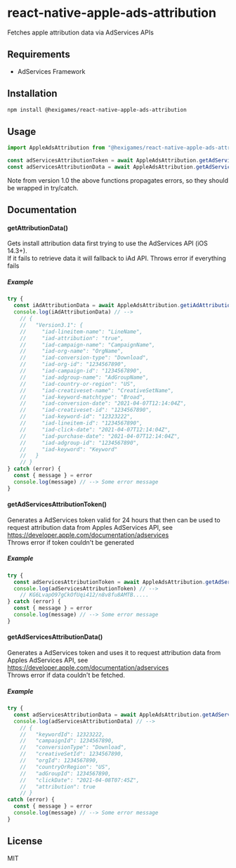 # react-native-apple-ads-attribution

Fetches apple attribution data via AdServices APIs

## Requirements
- AdServices Framework

## Installation

```sh
npm install @hexigames/react-native-apple-ads-attribution
```

## Usage

```js
import AppleAdsAttribution from "@hexigames/react-native-apple-ads-attribution";

const adServicesAttributionToken = await AppleAdsAttribution.getAdServicesAttributionToken();
const adServicesAttributionData = await AppleAdsAttribution.getAdServicesAttributionData();
```
Note from version 1.0 the above functions propagates errors, so they should be wrapped in try/catch.

## Documentation

#### getAttributionData()
Gets install attribution data first trying to use the AdServices API (iOS 14.3+).  
If it fails to retrieve data it will fallback to iAd API.
Throws error if everything fails

##### Example
```javascript
try {
  const iAdAttributionData = await AppleAdsAttribution.getiAdAttributionData()
  console.log(iAdAttributionData) // -->
    // {
    //   "Version3.1": {
    //     "iad-lineitem-name": "LineName",
    //     "iad-attribution": "true",
    //     "iad-campaign-name": "CampaignName",
    //     "iad-org-name": "OrgName",
    //     "iad-conversion-type": "Download",
    //     "iad-org-id": "1234567890",
    //     "iad-campaign-id": "1234567890",
    //     "iad-adgroup-name": "AdGroupName",
    //     "iad-country-or-region": "US",
    //     "iad-creativeset-name": "CreativeSetName",
    //     "iad-keyword-matchtype": "Broad",
    //     "iad-conversion-date": "2021-04-07T12:14:04Z",
    //     "iad-creativeset-id": "1234567890",
    //     "iad-keyword-id": "12323222",
    //     "iad-lineitem-id": "1234567890",
    //     "iad-click-date": "2021-04-07T12:14:04Z",
    //     "iad-purchase-date": "2021-04-07T12:14:04Z",
    //     "iad-adgroup-id": "1234567890",
    //     "iad-keyword": "Keyword"
    //   }
    // }
} catch (error) {
  const { message } = error
  console.log(message) // --> Some error message
}
```

#### getAdServicesAttributionToken()
Generates a AdServices token valid for 24 hours that then can be used to request attribution data from Apples AdServices API, see https://developer.apple.com/documentation/adservices  
Throws error if token couldn't be generated

##### Example
```javascript
try {
  const adServicesAttributionToken = await AppleAdsAttribution.getAdServicesAttributionToken()
  console.log(adServicesAttributionToken) // -->
    // KG6LvapO97gCkOfUqi412/n8v8fu8AMTB.....
} catch (error) {
  const { message } = error
  console.log(message) // --> Some error message
}
```

#### getAdServicesAttributionData()
Generates a AdServices token and uses it to request attribution data from Apples AdServices API, see https://developer.apple.com/documentation/adservices  
Throws error if data couldn't be fetched.

##### Example
```javascript
try {
  const adServicesAttributionData = await AppleAdsAttribution.getAdServicesAttributionData()
  console.log(adServicesAttributionData) // -->
    // {
    //   "keywordId": 12323222,
    //   "campaignId": 1234567890,
    //   "conversionType": "Download",
    //   "creativeSetId": 1234567890,
    //   "orgId": 1234567890,
    //   "countryOrRegion": "US",
    //   "adGroupId": 1234567890,
    //   "clickDate": "2021-04-08T07:45Z",
    //   "attribution": true
    // }
catch (error) {
  const { message } = error
  console.log(message) // --> Some error message
}
```

## License

MIT
